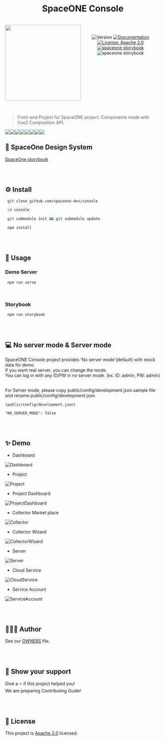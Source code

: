 
<h1 align="center">SpaceONE Console</h1>  
  
<br/>  
<div align="center" style="display:flex;">  
  <img width="245" src="https://user-images.githubusercontent.com/35549653/76694897-de236300-66bb-11ea-9ace-b9edde9c12da.png">  
  <p> <br>
<img  alt="Version"  src="https://img.shields.io/badge/version-0.9-blue.svg?cacheSeconds=2592000"  />  
<a  href="https://spaceone-dev.gitbook.io/user-guide/"  target="_blank">  
<img  alt="Documentation"  src="https://img.shields.io/badge/documentation-yes-brightgreen.svg"  />  
</a>  
<a  href="https://www.apache.org/licenses/LICENSE-2.0"  target="_blank">  
<img  alt="License: Apache 2.0"  src="https://img.shields.io/badge/License-Apache 2.0-yellow.svg"  />  
</a> <br>
<a href="http://storybook.developer.spaceone.dev/"  target="_blank">  
    <img alt="spaceone storybook" src="https://img.shields.io/badge/DesginSystem-SpaceOne-blueviolet.svg?logo=storybook" />  
</a>  
    <img alt="spaceone storybook" src="https://github.com/spaceone-dev/console/workflows/StoryBook%20CD/badge.svg?branch=master" />  
</p>  
  
</div>    
  
&nbsp;  
  
> Front-end Project for SpaceONE project. Components made with Vue2 Composition API.  


[![](https://sourcerer.io/fame/wesky93/spaceone-dev/console/images/0)](https://sourcerer.io/fame/wesky93/spaceone-dev/console/links/0)[![](https://sourcerer.io/fame/wesky93/spaceone-dev/console/images/1)](https://sourcerer.io/fame/wesky93/spaceone-dev/console/links/1)[![](https://sourcerer.io/fame/wesky93/spaceone-dev/console/images/2)](https://sourcerer.io/fame/wesky93/spaceone-dev/console/links/2)[![](https://sourcerer.io/fame/wesky93/spaceone-dev/console/images/3)](https://sourcerer.io/fame/wesky93/spaceone-dev/console/links/3)[![](https://sourcerer.io/fame/wesky93/spaceone-dev/console/images/4)](https://sourcerer.io/fame/wesky93/spaceone-dev/console/links/4)[![](https://sourcerer.io/fame/wesky93/spaceone-dev/console/images/5)](https://sourcerer.io/fame/wesky93/spaceone-dev/console/links/5)[![](https://sourcerer.io/fame/wesky93/spaceone-dev/console/images/6)](https://sourcerer.io/fame/wesky93/spaceone-dev/console/links/6)[![](https://sourcerer.io/fame/wesky93/spaceone-dev/console/images/7)](https://sourcerer.io/fame/wesky93/spaceone-dev/console/links/7)



## 🧩 SpaceOne Design System  
[SpaceOne storybook](http://storybook.developer.spaceone.dev/)  
  
 &nbsp;  
 &nbsp;   

  
## ⚙️ Install  
  
```sh  
 git clone github.com/spaceone-dev/console

 cd console

 git submodule init && git submodule update 

 npm install  
```  
&nbsp;  
&nbsp;  
  
    
  
## 🚀 Usage  
  
  ### Demo Server  
```
 npm run serve 
```  
&nbsp;  
  
### Storybook  
```  
 npm run storybook
```  
&nbsp;  
&nbsp;  
   
## 💻 No server mode & Server mode  
SpaceONE Console project provides 'No server mode'(default) with mock data for demo.  
If you want real server, you can change the mode.  
You can log in with any ID/PW in no server mode. (ex. ID: admin, PW: admin)
  
&nbsp;  
For Server mode,
  please copy public/config/development.json.sample file
  and rename public/config/development.json
```  
(public/config/development.json)  
 
"NO_SERVER_MODE": false  
```  
&nbsp;  
&nbsp;  

## ✨ Demo

- Dashboard

![Dashboard](https://user-images.githubusercontent.com/35549653/81525247-07e0c980-938f-11ea-8845-d3db6d3ff13c.png)
&nbsp; 

- Project

![Project](https://user-images.githubusercontent.com/35549653/81525272-1d55f380-938f-11ea-8237-3682f157f083.png)
&nbsp; 

- Project Dashboard

![ProjectDashboard](https://user-images.githubusercontent.com/35549653/81525303-35c60e00-938f-11ea-9eba-c6b8c21da9ca.png)
&nbsp; 

- Collector Market place 

![Collector](https://user-images.githubusercontent.com/35549653/81525333-4e362880-938f-11ea-8382-94cd3f13bba2.png)
&nbsp; 

- Collector Wizard

![CollectorWizard](https://user-images.githubusercontent.com/35549653/81525488-d87e8c80-938f-11ea-818b-a3f8f4d6e7b6.png)
&nbsp; 

- Server

![Server](https://user-images.githubusercontent.com/35549653/81525377-745bc880-938f-11ea-95c2-bc10db8740a7.png)
&nbsp;  
 
- Cloud Service

![CloudService](https://user-images.githubusercontent.com/35549653/81525412-90f80080-938f-11ea-8d73-be22e660f7c9.png)
&nbsp;  
 
- Service Account

![ServiceAccount](https://user-images.githubusercontent.com/35549653/81525520-f4822e00-938f-11ea-8988-2aa651d61950.png)

&nbsp;  
&nbsp;
  
## 👨‍👩‍👧 Author  
  
See our [OWNERS](https://github.com/spaceone-dev/console/blob/master/AUTHORS) file.   
  
&nbsp;  
&nbsp;  
    
    
  
## 👋 Show your support  
  
Give a ⭐️ if this project helped you!   
We are preparing Contributing Guide!  
   
&nbsp;  
&nbsp;  
   
    
  
## 📝 License  
  
    
This project is [Apache 2.0](https://www.apache.org/licenses/LICENSE-2.0) licensed.
